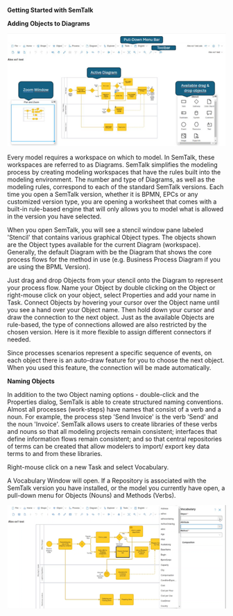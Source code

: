 **Getting Started with SemTalk**

**Adding Objects to Diagrams**

![alt text](images/Semtalk-Overview.png)

Every model requires a workspace on which to model. In SemTalk, these workspaces are referred to as Diagrams. SemTalk simplifies the modeling process by creating modeling workspaces that have the rules built into the modeling environment. The number and type of Diagrams, as well as the modeling rules, correspond to each of the standard SemTalk versions.  Each time you open a SemTalk version, whether it is BPMN, EPCs or any customized version type, you are opening a worksheet that comes with a built-in rule-based engine that will only allows you to model what is allowed in the version you have selected.  

When you open SemTalk, you will see a stencil window pane labeled 'Stencil' that contains various graphical Object types. The objects shown are the Object types available for the current Diagram (workspace). Generally, the default Diagram with be the Diagram that shows the core process flows for the method in use (e.g. Business Process Diagram if you are using the BPML Version).  
 
Just drag and drop Objects from your stencil onto the Diagram to represent your process flow. Name your Object by double clicking on the Object or right-mouse click on your object, select Properties and add your name in Task. Connect Objects by hovering your cursor over the Object name until you see a hand over your Object name. Then hold down your cursor and draw the connection to the next object. Just as the available Objects are rule-based, the type of connections allowed are also restricted by the chosen version. Here is it more flexible to assign different connectors if needed. 

Since processes scenarios represent a specific sequence of events, on each object there is an auto-draw feature for you to choose the next object. When you used this feature, the connection will be made automatically.

**Naming Objects**

In addition to the two Object naming options - double-click and the Properties dialog, SemTalk is able to create structured naming conventions. Almost all processes (work-steps) have names that consist of a verb and a noun. For example, the process step 'Send Invoice' is the verb 'Send' and the noun 'Invoice'. SemTalk allows users to create libraries of these verbs and nouns so that all modeling projects remain consistent; interfaces that define information flows remain consistent; and so that central repositories of terms can be created that allow modelers to import/ export key data terms to and from these libraries.

Right-mouse click on a new Task and select Vocabulary.

A Vocabulary Window will open. If a Repository is associated with the SemTalk version you have installed, or the model you currently have open, a pull-down menu for Objects (Nouns) and Methods (Verbs).

![alt text](images/Vocabulary.png)








